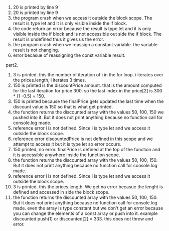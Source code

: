 1. 20 is printed by line 9
2. 20 is printed by line 9
3. the program crash when we access it outside the block scope. The result is type let and it is only visible inside the if block. 
4. the code return an error because the result is type let and it is only visible inside the if block and is not accessible out side the if block. The result is undefined thus it gives us the error.
5. the program crash when we reassign a constant variable. the variable result is not changing.
6. error becasue of reassigning the const variable result.
   
part2.

1. 3 is printed. this the number of iteration of i in the for loop. i iterates over the prices.length, i iterates 3 times.
2. 150 is printed is the discountPrice amount. that is the amount computed for the last iteration for price 300. so the last index in the price[2] is 300 * (1 -0.5) = 150. 
3. 150 is printed because the finalPrice gets updated the last time when the discount value is 150 so that is what get printed.
4. the function returns the discounted array with the values 50, 100, 150 we pushed into it. But it does not print anything because no function call for console.log made.
5. reference error i is not defined. Since i is type let and we access it outside the block scope.
6. reference error discountedPrice is not defined in this scope and we attempt to access it but it is type let so error occurs.
7. 150 printed, no error. finalPrice is defined at the top of the function and it is accessible anywhere inside the function scope.
8. the function returns the discounted array with the values 50, 100, 150. But it does not print anything because no function call for console.log made.
9. reference error i is not defined. Since i is type let and we access it outside the block scope.
10. 3 is printed. this the prices.length. We get no error becasue the lenght is defined and accessed in side the block scope. 
11. the function returns the discounted array with the values 50, 100, 150. But it does not print anything because no function call for console.log made. even the array is type constant but we don't get an error because you can change the elements of a const array or push into it. example discounted.push(1) or discounted[2] = 333. this does not throw and error.
